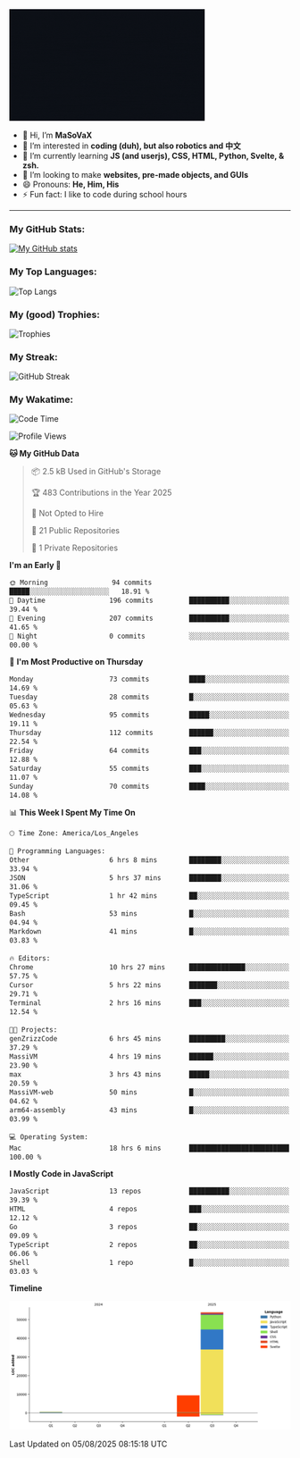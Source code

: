 <img src="profile-up.gif" alt="Profile Up" width="350px" height="200px">

- 👋 Hi, I’m **MaSoVaX**
- 👀 I’m interested in **coding (duh), but also robotics and 中文**
- 🌱 I’m currently learning **JS (and userjs), CSS, HTML, Python, Svelte, & zsh.**
- 💞️ I’m looking to make **websites, pre-made objects, and GUIs**
- 😄 Pronouns: **He, Him, His**
- ⚡ Fun fact: I like to code during school hours
  
---

### My GitHub Stats:
[![My GitHub stats](https://github-readme-stats.vercel.app/api?username=genzrizzcode&show_icons=true&theme=github_dark&hide_border=true&show=discussions_started,discussions_answered&rank_icon=percentile)](https://github.com/genZrizzCode)

### My Top Languages:
![Top Langs](https://github-readme-stats.vercel.app/api/top-langs/?username=genzrizzcode&langs_count=20&show_icons=true&theme=github_dark&hide_border=true&layout=compact)

### My (good) Trophies:
![Trophies](https://github-profile-trophy.vercel.app/?username=genzrizzcode&rank=SECRET,SSS,SS,S,AAA,AA,A,B&theme=matrix&column=3&margin-w=10&margin-h=10)

### My Streak:
![GitHub Streak](https://streak-stats.demolab.com?user=genZrizzCode&theme=highcontrast&border_radius=25&date_format=M%20j%5B%2C%20Y%5D&card_width=525&stroke=EB5454)

### My Wakatime:
<!--START_SECTION:waka-->
![Code Time](http://img.shields.io/badge/Code%20Time-45%20hrs%2023%20mins-blue)

![Profile Views](http://img.shields.io/badge/Profile%20Views-48-blue)

**🐱 My GitHub Data** 

> 📦 2.5 kB Used in GitHub's Storage 
 > 
> 🏆 483 Contributions in the Year 2025
 > 
> 🚫 Not Opted to Hire
 > 
> 📜 21 Public Repositories 
 > 
> 🔑 1 Private Repositories 
 > 
**I'm an Early 🐤** 

```text
🌞 Morning                94 commits          █████░░░░░░░░░░░░░░░░░░░░   18.91 % 
🌆 Daytime                196 commits         ██████████░░░░░░░░░░░░░░░   39.44 % 
🌃 Evening                207 commits         ██████████░░░░░░░░░░░░░░░   41.65 % 
🌙 Night                  0 commits           ░░░░░░░░░░░░░░░░░░░░░░░░░   00.00 % 
```
📅 **I'm Most Productive on Thursday** 

```text
Monday                   73 commits          ████░░░░░░░░░░░░░░░░░░░░░   14.69 % 
Tuesday                  28 commits          █░░░░░░░░░░░░░░░░░░░░░░░░   05.63 % 
Wednesday                95 commits          █████░░░░░░░░░░░░░░░░░░░░   19.11 % 
Thursday                 112 commits         ██████░░░░░░░░░░░░░░░░░░░   22.54 % 
Friday                   64 commits          ███░░░░░░░░░░░░░░░░░░░░░░   12.88 % 
Saturday                 55 commits          ███░░░░░░░░░░░░░░░░░░░░░░   11.07 % 
Sunday                   70 commits          ████░░░░░░░░░░░░░░░░░░░░░   14.08 % 
```


📊 **This Week I Spent My Time On** 

```text
🕑︎ Time Zone: America/Los_Angeles

💬 Programming Languages: 
Other                    6 hrs 8 mins        ████████░░░░░░░░░░░░░░░░░   33.94 % 
JSON                     5 hrs 37 mins       ████████░░░░░░░░░░░░░░░░░   31.06 % 
TypeScript               1 hr 42 mins        ██░░░░░░░░░░░░░░░░░░░░░░░   09.45 % 
Bash                     53 mins             █░░░░░░░░░░░░░░░░░░░░░░░░   04.94 % 
Markdown                 41 mins             █░░░░░░░░░░░░░░░░░░░░░░░░   03.83 % 

🔥 Editors: 
Chrome                   10 hrs 27 mins      ██████████████░░░░░░░░░░░   57.75 % 
Cursor                   5 hrs 22 mins       ███████░░░░░░░░░░░░░░░░░░   29.71 % 
Terminal                 2 hrs 16 mins       ███░░░░░░░░░░░░░░░░░░░░░░   12.54 % 

🐱‍💻 Projects: 
genZrizzCode             6 hrs 45 mins       █████████░░░░░░░░░░░░░░░░   37.29 % 
MassiVM                  4 hrs 19 mins       ██████░░░░░░░░░░░░░░░░░░░   23.90 % 
max                      3 hrs 43 mins       █████░░░░░░░░░░░░░░░░░░░░   20.59 % 
MassiVM-web              50 mins             █░░░░░░░░░░░░░░░░░░░░░░░░   04.62 % 
arm64-assembly           43 mins             █░░░░░░░░░░░░░░░░░░░░░░░░   03.99 % 

💻 Operating System: 
Mac                      18 hrs 6 mins       █████████████████████████   100.00 % 
```

**I Mostly Code in JavaScript** 

```text
JavaScript               13 repos            ██████████░░░░░░░░░░░░░░░   39.39 % 
HTML                     4 repos             ███░░░░░░░░░░░░░░░░░░░░░░   12.12 % 
Go                       3 repos             ██░░░░░░░░░░░░░░░░░░░░░░░   09.09 % 
TypeScript               2 repos             ██░░░░░░░░░░░░░░░░░░░░░░░   06.06 % 
Shell                    1 repo              █░░░░░░░░░░░░░░░░░░░░░░░░   03.03 % 
```



**Timeline**

![Lines of Code chart](https://raw.githubusercontent.com/genZrizzCode/genZrizzCode/main/assets/bar_graph.png)


 Last Updated on 05/08/2025 08:15:18 UTC
<!--END_SECTION:waka-->
